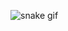 ![snake gif](https://github.com/songminkyu/songminkyu/blob/output/github-contribution-grid-snake-dark.svg)
